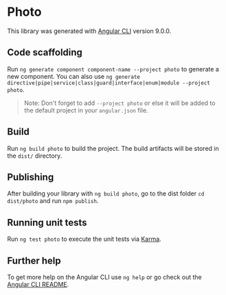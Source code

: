 # Photo

This library was generated with [Angular CLI](https://github.com/angular/angular-cli) version 9.0.0.

## Code scaffolding

Run `ng generate component component-name --project photo` to generate a new component. You can also use `ng generate directive|pipe|service|class|guard|interface|enum|module --project photo`.
> Note: Don't forget to add `--project photo` or else it will be added to the default project in your `angular.json` file. 

## Build

Run `ng build photo` to build the project. The build artifacts will be stored in the `dist/` directory.

## Publishing

After building your library with `ng build photo`, go to the dist folder `cd dist/photo` and run `npm publish`.

## Running unit tests

Run `ng test photo` to execute the unit tests via [Karma](https://karma-runner.github.io).

## Further help

To get more help on the Angular CLI use `ng help` or go check out the [Angular CLI README](https://github.com/angular/angular-cli/blob/master/README.md).
